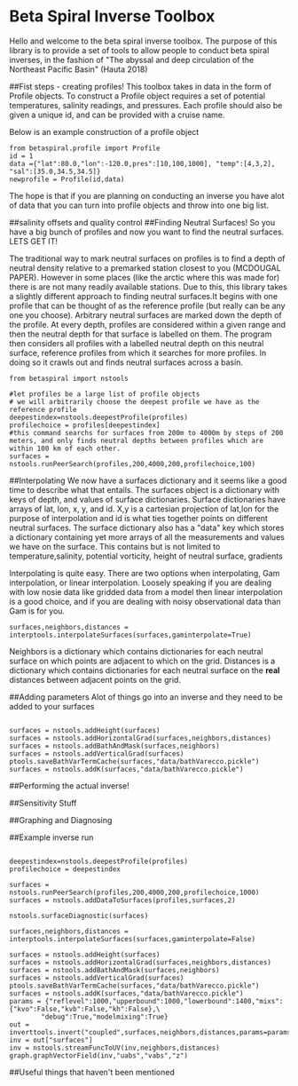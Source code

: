 # Beta Spiral Inverse Toolbox

Hello and welcome to the beta spiral inverse toolbox. The purpose of this library is to provide a set of tools to allow people to conduct beta spiral inverses, in the fashion of "The abyssal and deep circulation of the Northeast Pacific Basin" (Hauta 2018)

##Fist steps - creating profiles!
This toolbox takes in data in the form of Profile objects. To construct a Profile object requires a set of potential temperatures, salinity readings, and pressures. Each profile should also be given a unique id, and can be provided with a cruise name.

Below is an example construction of a profile object
```
from betaspiral.profile import Profile
id = 1
data ={"lat":80.0,"lon":-120.0,pres":[10,100,1000], "temp":[4,3,2], "sal":[35.0,34.5,34.5]}
newprofile = Profile(id,data)
```

The hope is that if you are planning on conducting an inverse you have alot of data that you can turn into profile objects and throw into one big list.


##salinity offsets and quality control
##Finding Neutral Surfaces!
So you have a big bunch of profiles and now you want to find the neutral surfaces. LETS GET IT!

The traditional way to mark neutral surfaces on profiles is to find a depth of neutral density relative to a premarked station closest to you (MCDOUGAL PAPER). However in some places (like the arctic where this was made for) there is are not many readily available stations. Due to this, this library takes a slightly different approach to finding neutral surfaces.It begins with one profile that can be thought of as the reference profile (but really can be any one you choose). Arbitrary neutral surfaces are marked down the depth of the profile. At every depth, profiles are considered within a given range and then the neutral depth for that surface is labelled on them. The program then considers all profiles with a labelled neutral depth on this neutral surface, reference profiles from which it searches for more profiles. In doing so it crawls out and finds neutral surfaces across a basin.

```
from betaspiral import nstools

#let profiles be a large list of profile objects
# we will arbitrarily choose the deepest profile we have as the reference profile
deepestindex=nstools.deepestProfile(profiles)
profilechoice = profiles[deepestindex]
#this command searchs for surfaces from 200m to 4000m by steps of 200 meters, and only finds neutral depths between profiles which are within 100 km of each other.
surfaces = nstools.runPeerSearch(profiles,200,4000,200,profilechoice,100)
```
##Interpolating
We now have a surfaces dictionary and it seems like a good time to describe what that entails. The surfaces object is a dictionary with keys of depth, and values of surface dictionaries. Surface dictionaries have arrays of lat, lon, x, y, and id. X,y is a cartesian projection of lat,lon for the purpose of interpolation and id is what ties together points on different neutral surfaces. The surface dictionary also has a "data" key which stores a dictionary containing yet more arrays of all the measurements and values we have on the surface. This contains but is not limited to temperature,salinity, potential vorticity, height of neutral surface, gradients

Interpolating is quite easy. There are two options when interpolating, Gam interpolation, or linear interpolation. Loosely speaking if you are dealing with low nosie data like gridded data from a model then linear interpolation is a good choice, and if you are dealing with noisy observational data than Gam is for you.

```
surfaces,neighbors,distances = interptools.interpolateSurfaces(surfaces,gaminterpolate=True)

```
Neighbors is a dictionary which contains dictionaries for each neutral surface on which points are adjacent to which on the grid. Distances  is a dictionary which contains dictionaries for each neutral surface on the **real** distances between adjacent points on the grid.

##Adding parameters
Alot of things go into an inverse and they need to be added to your surfaces
```

surfaces = nstools.addHeight(surfaces)
surfaces = nstools.addHorizontalGrad(surfaces,neighbors,distances)
surfaces = nstools.addBathAndMask(surfaces,neighbors)
surfaces = nstools.addVerticalGrad(surfaces)
ptools.saveBathVarTermCache(surfaces,"data/bathVarecco.pickle")
surfaces = nstools.addK(surfaces,"data/bathVarecco.pickle")

```

##Performing the actual inverse!

##Sensitivity Stuff

##Graphing and Diagnosing

##Example inverse run
```

deepestindex=nstools.deepestProfile(profiles)
profilechoice = deepestindex

surfaces = nstools.runPeerSearch(profiles,200,4000,200,profilechoice,1000)
surfaces = nstools.addDataToSurfaces(profiles,surfaces,2)

nstools.surfaceDiagnostic(surfaces)

surfaces,neighbors,distances = interptools.interpolateSurfaces(surfaces,gaminterpolate=False)

surfaces = nstools.addHeight(surfaces)
surfaces = nstools.addHorizontalGrad(surfaces,neighbors,distances)
surfaces = nstools.addBathAndMask(surfaces,neighbors)
surfaces = nstools.addVerticalGrad(surfaces)
ptools.saveBathVarTermCache(surfaces,"data/bathVarecco.pickle")
surfaces = nstools.addK(surfaces,"data/bathVarecco.pickle")
params = {"reflevel":1000,"upperbound":1000,"lowerbound":1400,"mixs":{"kvo":False,"kvb":False,"kh":False},\
        "debug":True,"modelmixing":True}
out = inverttools.invert("coupled",surfaces,neighbors,distances,params=params)
inv = out["surfaces"]
inv = nstools.streamFuncToUV(inv,neighbors,distances)
graph.graphVectorField(inv,"uabs","vabs","z")

```

##Useful things that haven't been mentioned